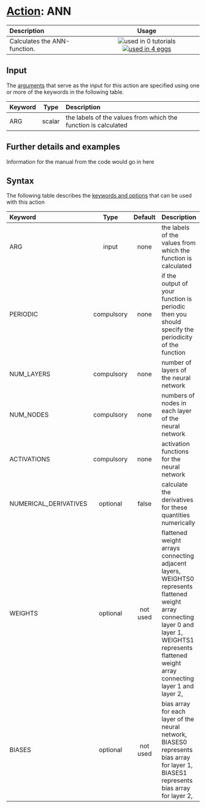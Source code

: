 # [Action](actions.md): ANN

| Description    | Usage |
|:--------|:--------:|
| Calculates the ANN-function. | ![used in 0 tutorials](https://img.shields.io/badge/tutorials-0-red.svg)[![used in 4 eggs](https://img.shields.io/badge/nest-4-green.svg)](https://www.plumed-nest.org/browse.html?search=ANN) | 

## Input

The [arguments](specifying_arguments.html) that serve as the input for this action are specified using one or more of the keywords in the following table.

| Keyword |  Type | Description |
|:--------|:------:|:-----------|
| ARG | scalar | the labels of the values from which the function is calculated |


## Further details and examples 
Information for the manual from the code would go in here 
## Syntax 
The following table describes the [keywords and options](parsing.md) that can be used with this action 

| Keyword | Type | Default | Description |
|:-------|:----:|:-------:|:-----------|
| ARG | input | none | the labels of the values from which the function is calculated |
| PERIODIC | compulsory | none | if the output of your function is periodic then you should specify the periodicity of the function |
| NUM_LAYERS | compulsory | none | number of layers of the neural network |
| NUM_NODES | compulsory | none | numbers of nodes in each layer of the neural network |
| ACTIVATIONS | compulsory | none | activation functions for the neural network |
| NUMERICAL_DERIVATIVES | optional | false |  calculate the derivatives for these quantities numerically |
| WEIGHTS | optional | not used | flattened weight arrays connecting adjacent layers, WEIGHTS0 represents flattened weight array connecting layer 0 and layer 1, WEIGHTS1 represents flattened weight array connecting layer 1 and layer 2,  |
| BIASES | optional | not used | bias array for each layer of the neural network, BIASES0 represents bias array for layer 1, BIASES1 represents bias array for layer 2,  |
